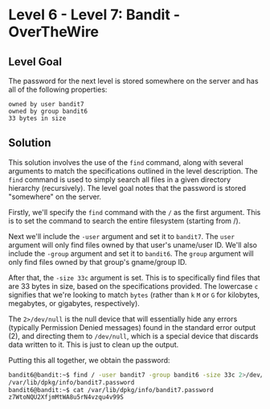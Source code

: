 # Level 6 - Level 7: Bandit - OverTheWire

## Level Goal

The password for the next level is stored somewhere on the server and has all of the following properties:

    owned by user bandit7
    owned by group bandit6
    33 bytes in size


## Solution
This solution involves the use of the `find` command, along with several arguments to match the specifications outlined in the level description. The `find` command is used to simply search all files in a given directory hierarchy (recursively). The level goal notes that the password is stored "somewhere" on the server.

Firstly, we'll specify the `find` command with the `/` as the first argument. This is to set the command to search the entire filesystem (starting from /).

Next we'll include the `-user` argument and set it to `bandit7`. The `user` argument will only find files owned by that user's uname/user ID. We'll also include the `-group` argument and set it to `bandit6`. The `group` argument will only find files owned by that group's gname/group ID.

After that, the `-size 33c` argument is set. This is to specifically find files that are 33 bytes in size, based on the specifications provided. The lowercase `c` signifies that we're looking to match `bytes` (rather than `k` `M` or `G` for kilobytes, megabytes, or gigabytes, respectively).

The `2>/dev/null` is the null device that will essentially hide any errors (typically Permission Denied messages) found in the standard error output (2), and directing them to `/dev/null`, which is a special device that discards data written to it. This is just to clean up the output.

Putting this all together, we obtain the password:


```bash
bandit6@bandit:~$ find / -user bandit7 -group bandit6 -size 33c 2>/dev/null
/var/lib/dpkg/info/bandit7.password
bandit6@bandit:~$ cat /var/lib/dpkg/info/bandit7.password
z7WtoNQU2XfjmMtWA8u5rN4vzqu4v99S
```